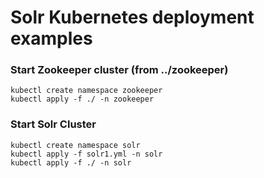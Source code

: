 # Solr Kubernetes deployment examples

### Start Zookeeper cluster (from ../zookeeper)
```
kubectl create namespace zookeeper
kubectl apply -f ./ -n zookeeper
```

### Start Solr Cluster
```
kubectl create namespace solr
kubectl apply -f solr1.yml -n solr
kubectl apply -f ./ -n solr
```